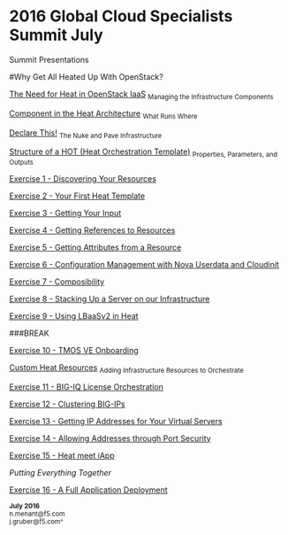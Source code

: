# 2016 Global Cloud Specialists Summit July

Summit Presentations


#Why Get All Heated Up With OpenStack?

[The Need for Heat in OpenStack IaaS](./Heat/02_Need_For_Heat.md)
<sub>Managing the Infrastructure Components</sub>

[Component in the Heat Architecture](./Heat/03_Heat_Components.md)
<sub>What Runs Where</sub>

[Declare This!](./Heat/04_Declarative_Orchestration.md)
<sub>The Nuke and Pave Infrastructure</sub>

[Structure of a HOT (Heat Orchestration Template)](./Heat/05_HOT_Structure.md)
<sub>Properties, Parameters, and Outputs</sub>


[Exercise 1 - Discovering Your Resources](./Heat/06_Exercise_1.md)

[Exercise 2 - Your First Heat Template](./Heat/07_Exercise_2.md)

[Exercise 3 - Getting Your Input](./Heat/08_Exercise_3.md)

[Exercise 4 - Getting References to Resources](./Heat/09_Exercise_4.md)

[Exercise 5 - Getting Attributes from a Resource](./Heat/10_Exercise_5.md)

[Exercise 6 - Configuration Management with Nova Userdata and Cloudinit](./Heat/11_Exercise_6.md)

[Exercise 7 - Composibility](./Heat/12_Exercise_7.md)

[Exercise 8 - Stacking Up a Server on our Infrastructure](./Heat/13_Exercise_8.md)

[Exercise 9 - Using LBaaSv2 in Heat](./Heat/14_Exercise_9.md)

###BREAK

[Exercise 10 - TMOS VE Onboarding](./Heat/15_Exercise_10.md)

[Custom Heat Resources](./Heat/16_Custom_Heat_Resources.md)
<sub>Adding Infrastructure Resources to Orchestrate</sub>

[Exercise 11 - BIG-IQ License Orchestration](./Heat/17_Exercise_11.md)

[Exercise 12 - Clustering BIG-IPs](./Heat/18_Exercise_12.md)

[Exercise 13 - Getting IP Addresses for Your Virtual Servers](./Heat/19_Exercise_13.md)

[Exercise 14 - Allowing Addresses through Port Security](./Heat/20_Exercise_14.md)

[Exercise 15 - Heat meet iApp](./Heat/21_Exercise_15.md)

*Putting Everything Together*

[Exercise 16 - A Full Application Deployment](./Heat/16_Exercise_16.md)

<sup>
<b>July 2016</b></br>
n.menant@f5.com</br>
j.gruber@f5.com^
</sup>
